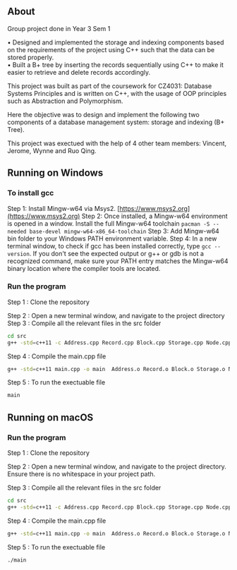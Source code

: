 ## About
Group project done in Year 3 Sem 1

• Designed and implemented the storage and indexing components based on the requirements of the project using C++ such that the data can be stored properly.  
• Built a B+ tree by inserting the records sequentially using C++ to make it easier to retrieve and delete records accordingly.
 
This project was built as part of the coursework for CZ4031: Database Systems Principles and is written on C++, with the usage of OOP principles such as Abstraction and Polymorphism.

Here the objective was to design and implement the following two components of a database management system: storage and indexing (B+ Tree).

This project was exectued with the help of 4 other team members: Vincent, Jerome, Wynne and Ruo Qing.


## Running on Windows

### To install gcc
Step 1: Install Mingw-w64 via Msys2. [https://www.msys2.org](https://www.msys2.org)
Step 2: Once installed, a Mingw-w64 environment is opened in a window. Install the full Mingw-w64 toolchain
`pacman -S --needed base-devel mingw-w64-x86_64-toolchain`
Step 3: Add Mingw-w64 bin folder to your Windows PATH environment variable. 
Step 4: In a new terminal window, to check if gcc has been installed correctly, type
`gcc --version`.
If you don't see the expected output or g++ or gdb is not a recognized command, make sure your PATH entry matches the Mingw-w64 binary location where the compiler tools are located.

### Run the program
Step 1 : Clone the repository

Step 2 : Open a new terminal window, and navigate to the project directory
Step 3 :  Compile all the relevant files in the src folder

```sh
cd src
g++ -std=c++11 -c Address.cpp Record.cpp Block.cpp Storage.cpp Node.cpp InternalNode.cpp LeafNode.cpp AddressNode.cpp BPlusTree.cpp 
```
Step 4 :  Compile the main.cpp file

```sh
g++ -std=c++11 main.cpp -o main  Address.o Record.o Block.o Storage.o Node.o InternalNode.o LeafNode.o AddressNode.o BPlusTree.o
```
Step 5 : To run the exectuable file

```sh
main
```

## Running on macOS

### Run the program
Step 1 : Clone the repository

Step 2 : Open a new terminal window, and navigate to the project directory. Ensure there is no whitespace in your project path.

Step 3 :  Compile all the relevant files in the src folder

```sh
cd src
g++ -std=c++11 -c Address.cpp Record.cpp Block.cpp Storage.cpp Node.cpp InternalNode.cpp LeafNode.cpp AddressNode.cpp BPlusTree.cpp 
```
Step 4 :  Compile the main.cpp file
```sh
g++ -std=c++11 main.cpp -o main  Address.o Record.o Block.o Storage.o Node.o InternalNode.o LeafNode.o AddressNode.o BPlusTree.o
```
Step 5 : To run the exectuable file

```sh
./main
```

